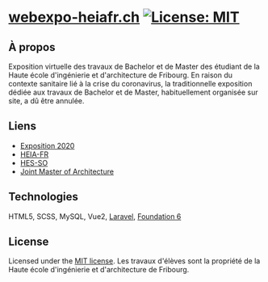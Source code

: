 # [webexpo-heiafr.ch](https://webexpo-heiafr.ch/) [![License: MIT](https://img.shields.io/badge/License-MIT-yellow.svg)](https://opensource.org/licenses/MIT)

## À propos

Exposition virtuelle des travaux de Bachelor et de Master des étudiant de la Haute école d'ingénierie et d'architecture de Fribourg. En raison du contexte sanitaire lié à la crise du coronavirus, la traditionnelle exposition dédiée aux travaux de Bachelor et de Master, habituellement organisée sur site, a dû être annulée.

## Liens

- [Exposition 2020](https://www.webexpo-heiafr.ch/2020)
- [HEIA-FR](https://www.heia-fr.ch/)
- [HES-SO](https://www.hes-so.ch/)
- [Joint Master of Architecture](http://www.jointmaster.ch/)

## Technologies

HTML5, SCSS, MySQL, Vue2, [Laravel](https://laravel.com/), [Foundation 6](https://get.foundation/)

## License

Licensed under the [MIT license](https://opensource.org/licenses/MIT). Les travaux d'élèves sont la propriété de la Haute école d'ingénierie et d'architecture de Fribourg.
